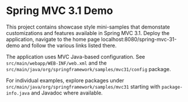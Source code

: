 Spring MVC 3.1 Demo
===================

This project contains showcase style mini-samples that demonstate customizations and features available in Spring MVC 3.1. Deploy the application, navigate to the home page localhost:8080/spring-mvc-31-demo and follow the various links listed there. 

The application uses MVC Java-based configuration. See `src/main/webapp/WEB-INF/web.xml` and the `src/main/java/org/springframework/samples/mvc31/config` package.

For individual examples, explore packages under `src/main/java/org/springframework/samples/mvc31` starting with `package-info.java` and Javadoc where available.
